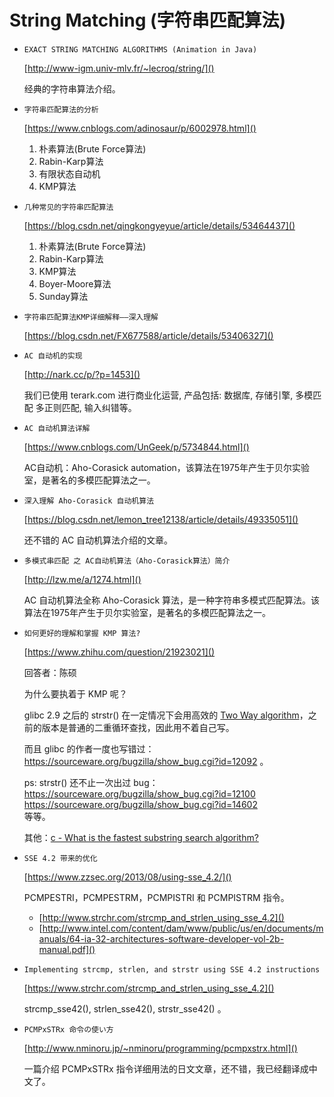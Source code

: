 
# String Matching (字符串匹配算法)

* `EXACT STRING MATCHING ALGORITHMS (Animation in Java)`

    [http://www-igm.univ-mlv.fr/~lecroq/string/]()

    经典的字符串算法介绍。

* `字符串匹配算法的分析`

    [https://www.cnblogs.com/adinosaur/p/6002978.html]()

    1. 朴素算法(Brute Force算法)
    2. Rabin-Karp算法
    3. 有限状态自动机
    4. KMP算法

* `几种常见的字符串匹配算法`

    [https://blog.csdn.net/qingkongyeyue/article/details/53464437]()

    1. 朴素算法(Brute Force算法)
    2. Rabin-Karp算法
    3. KMP算法
    4. Boyer-Moore算法
    5. Sunday算法

* `字符串匹配算法KMP详细解释——深入理解`

    [https://blog.csdn.net/FX677588/article/details/53406327]()

* `AC 自动机的实现`

    [http://nark.cc/p/?p=1453]()

    我们已使用 terark.com 进行商业化运营, 产品包括: 数据库, 存储引擎, 多模匹配 多正则匹配, 输入纠错等。

* `AC 自动机算法详解`

    [https://www.cnblogs.com/UnGeek/p/5734844.html]()

    AC自动机：Aho-Corasick automation，该算法在1975年产生于贝尔实验室，是著名的多模匹配算法之一。

* `深入理解 Aho-Corasick 自动机算法`

    [https://blog.csdn.net/lemon_tree12138/article/details/49335051]()

    还不错的 AC 自动机算法介绍的文章。

* `多模式串匹配 之 AC自动机算法（Aho-Corasick算法）简介`

    [http://lzw.me/a/1274.html]()

    AC 自动机算法全称 Aho-Corasick 算法，是一种字符串多模式匹配算法。该算法在1975年产生于贝尔实验室，是著名的多模匹配算法之一。

* `如何更好的理解和掌握 KMP 算法?`

    [https://www.zhihu.com/question/21923021]()


    回答者：陈硕

    为什么要执着于 KMP 呢？
    
    glibc 2.9 之后的 strstr() 在一定情况下会用高效的 [Two Way algorithm](https://www-igm.univ-mlv.fr/%7Elecroq/string/node26.html)，之前的版本是普通的二重循环查找，因此用不着自己写。
    
    而且 glibc 的作者一度也写错过：<br/>
    https://sourceware.org/bugzilla/show_bug.cgi?id=12092 。
    
    ps: strstr() 还不止一次出过 bug：<br/>
    https://sourceware.org/bugzilla/show_bug.cgi?id=12100<br/>
    https://sourceware.org/bugzilla/show_bug.cgi?id=14602<br/>
    等等。
    
    其他：[c - What is the fastest substring search algorithm?](https://stackoverflow.com/questions/3183582/what-is-the-fastest-substring-search-algorithm)

* `SSE 4.2 带来的优化`

    [https://www.zzsec.org/2013/08/using-sse_4.2/]()

    PCMPESTRI，PCMPESTRM，PCMPISTRI 和 PCMPISTRM 指令。

    * [http://www.strchr.com/strcmp_and_strlen_using_sse_4.2]()
    * [http://www.intel.com/content/dam/www/public/us/en/documents/manuals/64-ia-32-architectures-software-developer-vol-2b-manual.pdf]()

* `Implementing strcmp, strlen, and strstr using SSE 4.2 instructions`

    [https://www.strchr.com/strcmp_and_strlen_using_sse_4.2]()

    strcmp_sse42(), strlen_sse42(), strstr_sse42() 。

* `PCMPxSTRx 命令の使い方`

    [http://www.nminoru.jp/~nminoru/programming/pcmpxstrx.html]()

    一篇介绍 PCMPxSTRx 指令详细用法的日文文章，还不错，我已经翻译成中文了。

